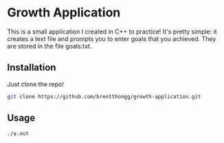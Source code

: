 # Growth Application

This is a small application I created in C++ to practice! It's pretty simple: it creates a text file and prompts you to enter goals that you achieved. They are stored in the file goals.txt. 

## Installation

Just clone the repo!

```bash
git clone https://github.com/brentthongg/growth-application.git
```

## Usage

```bash
./a.out
```
